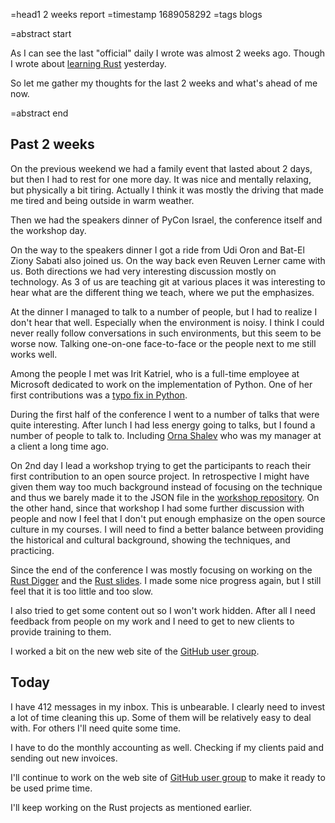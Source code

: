 =head1 2 weeks report
=timestamp 1689058292
=tags blogs

=abstract start

As I can see the last "official" daily I wrote was almost 2 weeks ago. Though I  wrote about <a href="/learning-rust-after-one-month.html">learning Rust</a> yesterday.

So let me gather my thoughts for the last 2 weeks and what's ahead of me now.

=abstract end

<h2>Past 2 weeks</h2>

On the previous weekend we had a family event that lasted about 2 days, but then I had to rest for one more day.
It was nice and mentally relaxing, but physically a bit tiring. Actually I think it was mostly the driving that made me tired and being
outside in warm weather.

Then we had the speakers dinner of PyCon Israel, the conference itself and the workshop day.

On the way to the speakers dinner I got a ride from Udi Oron and Bat-El Ziony Sabati also joined us.
On the way back even Reuven Lerner came with us. Both directions we had very interesting discussion mostly on technology.
As 3 of us are teaching git at various places it was interesting to hear what are the different thing we teach,
where we put the emphasizes.

At the dinner I managed to talk to a number of people, but I had to realize I don't hear that well.
Especially when the environment is noisy. I think I could never really follow conversations in such environments,
but this seem to be worse now. Talking one-on-one face-to-face or the people next to me still works well.

Among the people I met was Irit Katriel, who is a full-time employee at Microsoft dedicated to work on the implementation of Python.
One of her first contributions was a <a href="https://osdc.code-maven.com/articles/fixing-a-typo-can-be-a-good-start">typo fix in Python</a>.

During the first half of the conference I went to a number of talks that were quite interesting. After lunch I had less energy going to talks,
but I found a number of people to talk to. Including <a href="https://www.linkedin.com/in/ornash/">Orna Shalev</a> who was my manager at a client
a long time ago.

On 2nd day I lead a workshop trying to get the participants to reach their first contribution to an open source project. In retrospective I might
have given them way too much background instead of focusing on the technique and thus we barely made it to the JSON file in the
<a href="https://osdc.code-maven.com/osdc-2023-07-pyconil/">workshop repository</a>. On the other hand,
since that workshop I had some further discussion with people and now I feel that I don't put enough emphasize on the open source culture in my courses.
I will need to find a better balance between providing the historical and cultural background, showing the techniques, and practicing.

Since the end of the conference I was mostly focusing on working on the <a href="https://rust-digger.code-maven.com/">Rust Digger</a>
and the <a href="https://code-maven.com/slides/rust/">Rust slides</a>. I made some nice progress again, but I still feel that it is too little and too slow.

I also tried to get some content out so I won't work hidden. After all I need feedback from people on my work and I need to get to new clients to provide
training to them.

I worked a bit on the new web site of the <a href="https://github.com/github-user-group/GitHub-User-Group">GitHub user group</a>.

<h2>Today</h2>

I have 412 messages in my inbox. This is unbearable. I clearly need to invest a lot of time cleaning this up.
Some of them will be relatively easy to deal with. For others I'll need quite some time.

I have to do the monthly accounting as well. Checking if my clients paid and sending out new invoices.

I'll continue to work on the web site of <a href="https://github.com/github-user-group/GitHub-User-Group">GitHub user group</a>
to make it ready to be used prime time.

I'll keep working on the Rust projects as mentioned earlier.

